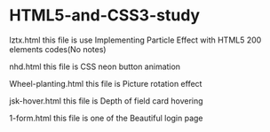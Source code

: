 # HTML5-and-CSS3-study
lztx.html  this file is use Implementing Particle Effect with  HTML5 200 elements codes(No notes)

nhd.html this file is CSS neon button animation

Wheel-planting.html this file is Picture rotation effect

jsk-hover.html this file is Depth of field card hovering

1-form.html this file is one of the Beautiful login page 
